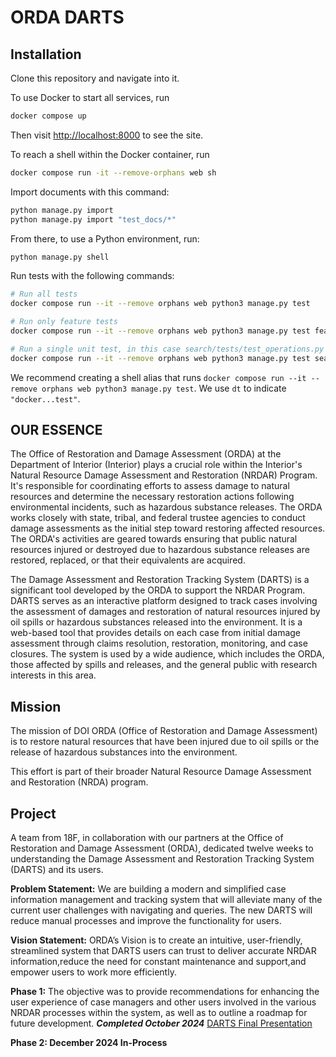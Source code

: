 # ORDA DARTS

## Installation

Clone this repository and navigate into it.

To use Docker to start all services, run

```sh
docker compose up
```

Then visit <http://localhost:8000> to see the site.

To reach a shell within the Docker container, run

```sh
docker compose run -it --remove-orphans web sh
```

Import documents with this command:

```sh
python manage.py import
python manage.py import "test_docs/*"
```

From there, to use a Python environment, run:

```sh
python manage.py shell
```

Run tests with the following commands:

```sh
# Run all tests
docker compose run --it --remove orphans web python3 manage.py test

# Run only feature tests
docker compose run --it --remove orphans web python3 manage.py test feature_tests

# Run a single unit test, in this case search/tests/test_operations.py
docker compose run --it --remove orphans web python3 manage.py test search.tests.test_operations
```

We recommend creating a shell alias that runs `docker compose run --it --remove orphans web python3 manage.py test`. We use `dt` to indicate `"docker...test"`.


## OUR ESSENCE

The Office of Restoration and Damage Assessment (ORDA) at the Department of Interior (Interior) plays a crucial role within the Interior's Natural Resource Damage Assessment and Restoration (NRDAR) Program. It's responsible for coordinating efforts to assess damage to natural resources and determine the necessary restoration actions following environmental incidents, such as hazardous substance releases. The ORDA works closely with state, tribal, and federal trustee agencies to conduct damage assessments as the initial step toward restoring affected resources.  The ORDA's activities are geared towards ensuring that public natural resources injured or destroyed due to hazardous substance releases are restored, replaced, or that their equivalents are acquired.

The Damage Assessment and Restoration Tracking System (DARTS) is a significant tool developed by the ORDA to support the NRDAR Program.
DARTS serves as an interactive platform designed to track cases involving the assessment of damages and restoration of natural resources injured by oil spills or hazardous substances released into the environment. It is a web-based tool that provides details on each case from initial damage assessment through claims resolution, restoration, monitoring, and case closures. The system is used by a wide audience, which includes the ORDA, those affected by spills and releases, and the general public with research interests in this area.


## Mission

The mission of DOI ORDA (Office of Restoration and Damage Assessment) is to restore natural resources that have been injured due to oil spills or the release of hazardous substances into the environment.

This effort is part of their broader Natural Resource Damage Assessment and Restoration (NRDA) program.


## Project

A team from 18F, in collaboration with our partners at the Office of Restoration and Damage Assessment (ORDA), dedicated twelve weeks to understanding the Damage Assessment and Restoration Tracking System (DARTS) and its users.

**Problem Statement:** We are building a modern and simplified case information management and tracking system that will alleviate many of the current user challenges with navigating and queries.
The new DARTS will reduce manual processes and improve the functionality for users.

**Vision Statement:** ORDA’s Vision is to create an intuitive, user-friendly, streamlined system that DARTS users can trust to deliver accurate NRDAR information,reduce the need for constant maintenance and support,and empower users to work more
efficiently.

**Phase 1:** The objective was to provide recommendations for enhancing the user experience of case managers and other users involved in the various NRDAR processes within the system, as well as to outline a roadmap for future development. ***Completed October 2024***
[DARTS Final  Presentation](https://docs.google.com/presentation/d/16QfQCxpfH1_BZDkp-cuHFb0dvJPaU2l29IMI0F_XLPU/edit#slide=id.g30d737a98d2_0_274)

**Phase 2: December 2024 In-Process**
